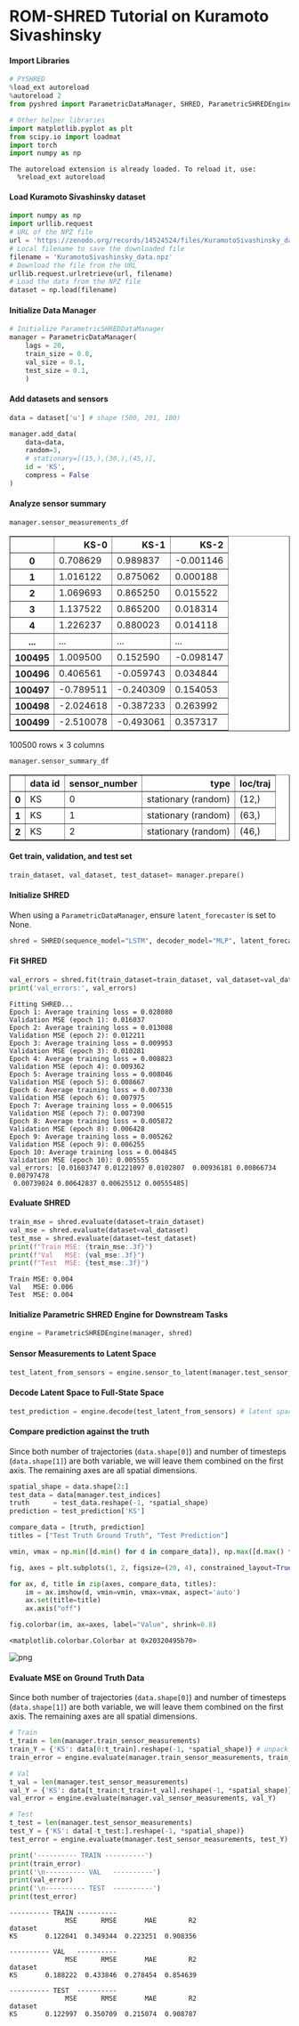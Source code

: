 # ROM-SHRED Tutorial on Kuramoto Sivashinsky

#### Import Libraries


```python
# PYSHRED
%load_ext autoreload
%autoreload 2
from pyshred import ParametricDataManager, SHRED, ParametricSHREDEngine

# Other helper libraries
import matplotlib.pyplot as plt
from scipy.io import loadmat
import torch
import numpy as np
```

    The autoreload extension is already loaded. To reload it, use:
      %reload_ext autoreload
    

#### Load Kuramoto Sivashinsky dataset


```python
import numpy as np
import urllib.request
# URL of the NPZ file
url = 'https://zenodo.org/records/14524524/files/KuramotoSivashinsky_data.npz?download=1'
# Local filename to save the downloaded file
filename = 'KuramotoSivashinsky_data.npz'
# Download the file from the URL
urllib.request.urlretrieve(url, filename)
# Load the data from the NPZ file
dataset = np.load(filename)
```

#### Initialize Data Manager


```python
# Initialize ParametricSHREDDataManager
manager = ParametricDataManager(
    lags = 20,
    train_size = 0.8,
    val_size = 0.1,
    test_size = 0.1,
    )
```

#### Add datasets and sensors


```python
data = dataset['u'] # shape (500, 201, 100)

manager.add_data(
    data=data,
    random=3,
    # stationary=[(15,),(30,),(45,)],
    id = 'KS',
    compress = False
)
```

#### Analyze sensor summary


```python
manager.sensor_measurements_df
```




<div>
<style scoped>
    .dataframe tbody tr th:only-of-type {
        vertical-align: middle;
    }

    .dataframe tbody tr th {
        vertical-align: top;
    }

    .dataframe thead th {
        text-align: right;
    }
</style>
<table border="1" class="dataframe">
  <thead>
    <tr style="text-align: right;">
      <th></th>
      <th>KS-0</th>
      <th>KS-1</th>
      <th>KS-2</th>
    </tr>
  </thead>
  <tbody>
    <tr>
      <th>0</th>
      <td>0.708629</td>
      <td>0.989837</td>
      <td>-0.001146</td>
    </tr>
    <tr>
      <th>1</th>
      <td>1.016122</td>
      <td>0.875062</td>
      <td>0.000188</td>
    </tr>
    <tr>
      <th>2</th>
      <td>1.069693</td>
      <td>0.865250</td>
      <td>0.015522</td>
    </tr>
    <tr>
      <th>3</th>
      <td>1.137522</td>
      <td>0.865200</td>
      <td>0.018314</td>
    </tr>
    <tr>
      <th>4</th>
      <td>1.226237</td>
      <td>0.880023</td>
      <td>0.014118</td>
    </tr>
    <tr>
      <th>...</th>
      <td>...</td>
      <td>...</td>
      <td>...</td>
    </tr>
    <tr>
      <th>100495</th>
      <td>1.009500</td>
      <td>0.152590</td>
      <td>-0.098147</td>
    </tr>
    <tr>
      <th>100496</th>
      <td>0.406561</td>
      <td>-0.059743</td>
      <td>0.034844</td>
    </tr>
    <tr>
      <th>100497</th>
      <td>-0.789511</td>
      <td>-0.240309</td>
      <td>0.154053</td>
    </tr>
    <tr>
      <th>100498</th>
      <td>-2.024618</td>
      <td>-0.387233</td>
      <td>0.263992</td>
    </tr>
    <tr>
      <th>100499</th>
      <td>-2.510078</td>
      <td>-0.493061</td>
      <td>0.357317</td>
    </tr>
  </tbody>
</table>
<p>100500 rows × 3 columns</p>
</div>




```python
manager.sensor_summary_df
```




<div>
<style scoped>
    .dataframe tbody tr th:only-of-type {
        vertical-align: middle;
    }

    .dataframe tbody tr th {
        vertical-align: top;
    }

    .dataframe thead th {
        text-align: right;
    }
</style>
<table border="1" class="dataframe">
  <thead>
    <tr style="text-align: right;">
      <th></th>
      <th>data id</th>
      <th>sensor_number</th>
      <th>type</th>
      <th>loc/traj</th>
    </tr>
  </thead>
  <tbody>
    <tr>
      <th>0</th>
      <td>KS</td>
      <td>0</td>
      <td>stationary (random)</td>
      <td>(12,)</td>
    </tr>
    <tr>
      <th>1</th>
      <td>KS</td>
      <td>1</td>
      <td>stationary (random)</td>
      <td>(63,)</td>
    </tr>
    <tr>
      <th>2</th>
      <td>KS</td>
      <td>2</td>
      <td>stationary (random)</td>
      <td>(46,)</td>
    </tr>
  </tbody>
</table>
</div>



#### Get train, validation, and test set


```python
train_dataset, val_dataset, test_dataset= manager.prepare()
```

#### Initialize SHRED

When using a `ParametricDataManager`, ensure `latent_forecaster` is set to None.


```python
shred = SHRED(sequence_model="LSTM", decoder_model="MLP", latent_forecaster=None)
```

#### Fit SHRED


```python
val_errors = shred.fit(train_dataset=train_dataset, val_dataset=val_dataset, num_epochs=10, sindy_regularization=0)
print('val_errors:', val_errors)
```

    Fitting SHRED...
    Epoch 1: Average training loss = 0.028080
    Validation MSE (epoch 1): 0.016037
    Epoch 2: Average training loss = 0.013088
    Validation MSE (epoch 2): 0.012211
    Epoch 3: Average training loss = 0.009953
    Validation MSE (epoch 3): 0.010281
    Epoch 4: Average training loss = 0.008823
    Validation MSE (epoch 4): 0.009362
    Epoch 5: Average training loss = 0.008046
    Validation MSE (epoch 5): 0.008667
    Epoch 6: Average training loss = 0.007330
    Validation MSE (epoch 6): 0.007975
    Epoch 7: Average training loss = 0.006515
    Validation MSE (epoch 7): 0.007390
    Epoch 8: Average training loss = 0.005872
    Validation MSE (epoch 8): 0.006428
    Epoch 9: Average training loss = 0.005262
    Validation MSE (epoch 9): 0.006255
    Epoch 10: Average training loss = 0.004845
    Validation MSE (epoch 10): 0.005555
    val_errors: [0.01603747 0.01221097 0.0102807  0.00936181 0.00866734 0.00797478
     0.00739024 0.00642837 0.00625512 0.00555485]
    

#### Evaluate SHRED


```python
train_mse = shred.evaluate(dataset=train_dataset)
val_mse = shred.evaluate(dataset=val_dataset)
test_mse = shred.evaluate(dataset=test_dataset)
print(f"Train MSE: {train_mse:.3f}")
print(f"Val   MSE: {val_mse:.3f}")
print(f"Test  MSE: {test_mse:.3f}")
```

    Train MSE: 0.004
    Val   MSE: 0.006
    Test  MSE: 0.004
    

#### Initialize Parametric SHRED Engine for Downstream Tasks


```python
engine = ParametricSHREDEngine(manager, shred)
```

#### Sensor Measurements to Latent Space


```python
test_latent_from_sensors = engine.sensor_to_latent(manager.test_sensor_measurements)
```

#### Decode Latent Space to Full-State Space


```python
test_prediction = engine.decode(test_latent_from_sensors) # latent space generated from sensor data
```

#### Compare prediction against the truth

Since both number of trajectories (`data.shape[0]`) and number of timesteps (`data.shape[1]`) are both variable, we will leave them combined on the first axis. The remaining axes are all spatial dimensions.


```python
spatial_shape = data.shape[2:]
test_data = data[manager.test_indices]
truth      = test_data.reshape(-1, *spatial_shape)
prediction = test_prediction['KS']

compare_data = [truth, prediction]
titles = ["Test Truth Ground Truth", "Test Prediction"]

vmin, vmax = np.min([d.min() for d in compare_data]), np.max([d.max() for d in compare_data])

fig, axes = plt.subplots(1, 2, figsize=(20, 4), constrained_layout=True)

for ax, d, title in zip(axes, compare_data, titles):
    im = ax.imshow(d, vmin=vmin, vmax=vmax, aspect='auto')
    ax.set(title=title)
    ax.axis("off")

fig.colorbar(im, ax=axes, label="Value", shrink=0.8)
```




    <matplotlib.colorbar.Colorbar at 0x20320495b70>




    
![png](shred_rom_files/shred_rom_27_1.png)
    


#### Evaluate MSE on Ground Truth Data

Since both number of trajectories (`data.shape[0]`) and number of timesteps (`data.shape[1]`) are both variable, we will leave them combined on the first axis. The remaining axes are all spatial dimensions.


```python
# Train
t_train = len(manager.train_sensor_measurements)
train_Y = {'KS': data[0:t_train].reshape(-1, *spatial_shape)} # unpack the spatial dimensions
train_error = engine.evaluate(manager.train_sensor_measurements, train_Y)

# Val
t_val = len(manager.test_sensor_measurements)
val_Y = {'KS': data[t_train:t_train+t_val].reshape(-1, *spatial_shape)}
val_error = engine.evaluate(manager.val_sensor_measurements, val_Y)

# Test
t_test = len(manager.test_sensor_measurements)
test_Y = {'KS': data[-t_test:].reshape(-1, *spatial_shape)}
test_error = engine.evaluate(manager.test_sensor_measurements, test_Y)

print('---------- TRAIN ----------')
print(train_error)
print('\n---------- VAL   ----------')
print(val_error)
print('\n---------- TEST  ----------')
print(test_error)
```

    ---------- TRAIN ----------
                  MSE      RMSE       MAE        R2
    dataset                                        
    KS       0.122041  0.349344  0.223251  0.908356
    
    ---------- VAL   ----------
                  MSE      RMSE       MAE        R2
    dataset                                        
    KS       0.188222  0.433846  0.278454  0.854639
    
    ---------- TEST  ----------
                  MSE      RMSE       MAE        R2
    dataset                                        
    KS       0.122997  0.350709  0.215074  0.908787
    
